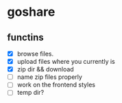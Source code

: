 # goshare

## functins

- [x] browse files.
- [x] upload files where you currently is
- [x] zip dir && download
- [ ] name zip files properly
- [ ] work on the frontend styles
- [ ] temp dir?
